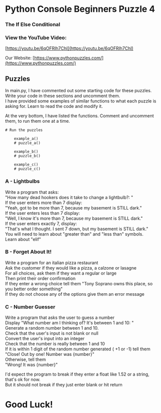 # Python Console Beginners Puzzle 4
### The If Else Conditional

### View the YouTube Video: 
[https://youtu.be/6qOFRIh7ChI](https://youtu.be/6qOFRIh7ChI)

Our Website: [https://www.pythonpuzzles.com/](https://www.pythonpuzzles.com/)


## Puzzles
In main.py, I have commented out some starting code for these puzzles. <br />
Write your code in these sections and uncomment them. <br />
I have provided some examples of similar functions to what each puzzle is asking for. Learn to read the code and modify it. <br />

At the very bottom, I have listed the functions. Comment and uncomment them, to run them one at a time.

```
# Run the puzzles

    example_a()
    # puzzle_a()

    example_b()
    # puzzle_b()

    example_c()
    # puzzle_c()
```

### A - Lightbulbs
Write a program that asks: <br />
"How many dead hookers does it take to change a lightbulb?: " <br />
If the user enters more than 7 display: <br />
"Yeah, got to be more than 7, because my basement is STILL dark." <br />
If the user enters less than 7 display: <br />
"Well, I know it's more than 7, because my basement is STILL dark." <br />
If the user enters exactly 7, display: <br />
"That's what I thought. I sent 7 down, but my basement is STILL dark." <br />
You will need to learn about "greater than" and "less than" symbols. <br />
Learn about "elif" <br />


### B - Forget About It!
Write a program for an italian pizza restaurant <br />
Ask the customer if they would like a pizza, a calzone or lasagne <br />
For all choices, ask them if they want a regular or large <br />
Then print their order confirmation <br />
If they enter a wrong choice tell them "Tony Soprano owns this place, so you better order something" <br />
If they do not choose any of the options give them an error message <br />


### C - Number Guesser
Write a program that asks the user to guess a number <br />
Display "What number am I thinking of? It's between 1 and 10: " <br />
Generate a random number between 1 and 10. <br />
Check that the user's input is not blank or null <br />
Convert the user's input into an integer <br />
Check that the number is really between 1 and 10 <br />
If it is within 1 digit of the random number generated ( +1 or -1) tell them <br />
"Close! Out by one! Number was {number}" <br />
Otherwise, tell them <br />
"Wrong! It was {number}" <br />

I'd expect the program to break if they enter a float like 1.52 or a string, that's ok for now. <br />
But it should not break if they just enter blank or hit return <br />


# Good Luck!
